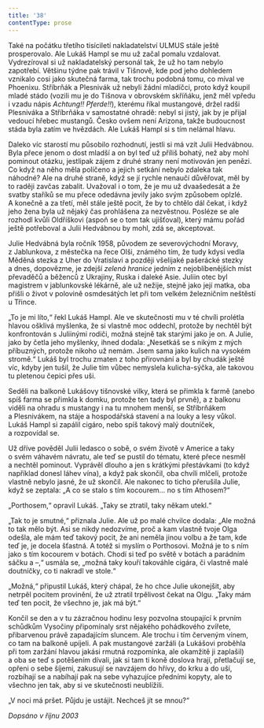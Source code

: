```yaml
---
title: '38'
contentType: prose
---
```


<section>

Také na počátku třetího tisíciletí nakladatelství ULMUS stále ještě prosperovalo. Ale Lukáš Hampl se mu už začal pomalu vzdalovat. Vydrezíroval si už nakladatelský personál tak, že už ho tam nebylo zapotřebí. Většinu týdne pak trávil v Tišnově, kde pod jeho dohledem vznikalo cosi jako skutečná farma, tak trochu podobná tomu, co míval ve Phoenixu. Stříbrňák a Plesnivák už nebyli žádní mladíčci, proto když koupil mladé stádo (vozili mu je do Tišnova v obrovském skříňáku, jenž měl vpředu i vzadu nápis _Achtung!! Pferde!!_), kterému říkal mustangové, držel radši Plesniváka a Stříbrňáka v samostatné ohradě: nebyl si jistý, jak by je přijal vedoucí hřebec mustangů. Česko ovšem není Arizona, takže budoucnost stáda byla zatím ve hvězdách. Ale Lukáš Hampl si s tím nelámal hlavu.

Daleko víc starostí mu působilo rozhodnutí, jestli si má vzít Julii Hedvábnou. Byla přece jenom o dost mladší a on byl teď už příliš bohatý, než aby mohl pominout otázku, jestlipak zájem z druhé strany není motivován jen penězi. Co když na něho měla políčeno a jejich setkání nebylo zdaleka tak náhodné? Ale na druhé straně, když se jí rychle nenaučí důvěřovat, měl by to raději zavčas zabalit. Uvažoval i o tom, že je mu už dvaašedesát a že svatby staříků se mu přece odedávna jevily jako svým způsobem oplzlé. A konečně a za třetí, měl stále ještě pocit, že by to chtělo dál čekat, i když jeho žena byla už nějaký čas prohlášena za nezvěstnou. Posléze se ale rozhodl kvůli Oldříškovi (aspoň se o tom tak ujišťoval), který mámu pořád ještě potřeboval a Julii Hedvábnou by mohl, zdá se, akceptovat.

</section>

<section>

Julie Hedvábná byla ročník 1958, původem ze severovýchodní Moravy, z Jablunkova, z městečka na řece Olši, známého tím, že tudy kdysi vedla Měděná stezka z Uher do Vratislavi a později všelijaké pašerácké stezky a dnes, dopovězme, je zdejší _zelená hranice_ jedním z nejoblíbenějších míst převaděčů a běženců z Ukrajiny, Ruska i daleké Asie. Juliin otec byl magistrem v jablunkovské lékárně, ale už nežije, stejně jako její matka, oba přišli o život v polovině osmdesátých let při tom velkém železničním neštěstí u Třince.

„To je mi líto,“ řekl Lukáš Hampl. Ale ve skutečnosti mu v té chvíli prolétla hlavou ošklivá myšlenka, že si vlastně moc oddechl, protože by nechtěl být konfrontován s Juliinými rodiči, možná stejně tak starými jako je on. A Julie, jako by četla jeho myšlenky, ihned dodala: „Nesetkáš se s nikým z mých příbuzných, protože nikoho už nemám. Jsem sama jako kulich na vysokém stromě.“ Lukáš byl trochu zmaten z toho přirovnání a byl by chudák ještě víc, kdyby jen tušil, že Julie tím vůbec nemyslela kulicha-sýčka, ale takovou tu pletenou čepici přes uši.

</section>

<section>

Seděli na balkoně Lukášovy tišnovské vilky, která se přimkla k farmě (anebo spíš farma se přimkla k domku, protože ten tady byl prvně), a z balkonu viděli na ohradu s mustangy i na tu mnohem menší, se Stříbrňákem a Plesnivákem, na stáje a hospodářská stavení a na louky a lesy vůkol. Lukáš Hampl si zapálil cigáro, nebo spíš takový malý doutníček, a rozpovídal se.

Už dříve pověděl Julii ledasco o sobě, o svém životě v Americe a taky o svém váhavém návratu, ale teď se pustil do tématu, které přece nesměl a nechtěl pominout. Vyprávěl dlouho a jen s krátkými přestávkami (to když například donesl láhev vína), a když pak skončil, oba chvíli mlčeli, protože vlastně nebylo jasné, že už skončil. Ale nakonec to ticho přerušila Julie, když se zeptala: „A co se stalo s tím kocourem… no s tím Athosem?“

„Porthosem,“ opravil Lukáš. „Taky se ztratil, taky někam utekl.“

„Tak to je smutné,“ přiznala Julie. Ale už po malé chvilce dodala: „Ale možná to tak mělo být. Asi se nikdy nedozvíme, proč a kam vlastně tvoje Olga odešla, ale mám teď takový pocit, že ani neměla jinou volbu a že tam, kde teď je, je docela šťastná. A totéž si myslím o Porthosovi. Možná je to s ním jako s tím kocourem v botách. Chodí si teď po světě v botách a parádním sáčku a –,“ usmála se, „možná taky kouří takováhle cigára, či vlastně malé doutníčky, co ti nakradl ve stole.“

„Možná,“ připustil Lukáš, který chápal, že ho chce Julie ukonejšit, aby netrpěl pocitem provinění, že už ztratil trpělivost čekat na Olgu. „Taky mám teď ten pocit, že všechno je, jak má být.“

Končil se den a v tu zázračnou hodinu lesy pozvolna stoupající k prvním schůdkům Vysočiny připomínaly srst nějakého pohádkového zvířete, přibarvenou právě zapadajícím sluncem. Ale trochu i tím červeným vínem, co tam na balkoně upíjeli. A pak mustangové zaržáli (a Lukášovi proběhla při tom zaržání hlavou jakási rmutná rozpomínka, ale okamžitě ji zaplašil) a oba se teď s potěšením dívali, jak si tam ti koně doslova hrají, přetlačují se, opřeni o sebe šíjemi, zakusují se navzájem do hřívy, do krku a do uší, rozbíhají se a nabíhají pak na sebe vyhazujíce předními kopyty, ale to všechno jen tak, aby si ve skutečnosti neublížili.

„V noci má pršet. Půjdu je ustájit. Nechceš jít se mnou?“

</section>

<section>

_Dopsáno v říjnu 2003_

</section>
